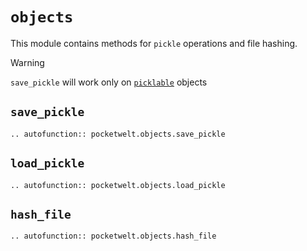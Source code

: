 # `objects`

This module contains methods for `pickle` operations and file hashing.

> [!WARNING]
> `save_pickle` will work only on [`picklable`](https://docs.python.org/3/library/pickle.html#what-can-be-pickled-and-unpickled) objects

## `save_pickle`

```{eval-rst}
.. autofunction:: pocketwelt.objects.save_pickle
```

## `load_pickle`

```{eval-rst}
.. autofunction:: pocketwelt.objects.load_pickle
```

## `hash_file`

```{eval-rst}
.. autofunction:: pocketwelt.objects.hash_file
```
